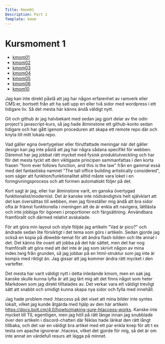 ```yaml
---
Title: Kmom01
Description: Part 1
Template: kmom
---
```


Kursmoment 1
==================

* [kmom01](kmom01)
* [kmom02](kmom02)
* [kmom03](kmom03)
* [kmom04](kmom04)
* [kmom05](kmom05)
* [kmom06](kmom06)
* [kmom10](kmom10)

Jag kan inte direkt påstå att jag har någon erfarenhet av ramverk eller CMS:er, bortsett från att ha satt upp en eller två sidor med wordpress i ett tidigare liv. Så det mesta här 
känns ändå väldigt nytt. 

Git och github är jag halvbekant med sedan jag gjort delar av the odin project's javascript-kurs, så jag hade åtminstone ett github-konto sedan tidigare och har gått igenom
proceduren att skapa ett remote repo där och knyta till mitt lokala repo.

Vad gäller egna övertygelser eller förutfattade meningar när det gäller design kan jag inte påstå att jag har några sådana specifikt för webben. Däremot har jag jobbat rätt mycket med fysisk produktutveckling och har för det mesta tyckt att den viktigaste principen sammanfattas i den korta frasen "form ever follows function, and this is the law" från en gammal essä med det fantastiska namnet "The tall office building artistically considered", som säger att funktion/funktionalitet alltid måste vara loket i en formgivningsprocess och att formen automatiskt följer på det. 

Kort sagt är jag, eller har åtminstone varit, en ganska övertygad funktionalist/modernist. Det är kanske inte nödvändigtvis helt självklart att det kan översättas till webben, men jag föreställer mig ändå att bra sidor ofta är främst funktionella i meningen att de är enkla att navigera, lättlästa och inte jobbiga för ögonen i proportioner och färgsättning. Användbara framförallt och därmed relativt avskalade.  

För att göra min layout och style följde jag artikeln "Vad är pico?" och ändrade sedan lite försiktigt i det tema som görs i artikeln. Sedan gjorde jag också en kopia på dbwebb-temat för att ändra flash-bilden och lite annat i det. Det känns lite ovant att jobba på det här sättet, men det har nog framförallt att göra med att det inte är jag som skrivit någon av mina index.twig från grunden, så jag jobbar på en html-struktur som jag inte är kompis med riktigt än. Jag gissar att jag kommer ändra rätt mycket i den vartefter.

Det mesta har varit väldigt nytt i detta inledande kmom, men en sak jag kanske skulle kunna lyfta är att jag lärt mig att det finns något som heter Markdown som jag direkt tilltalades av. Det verkar vara ett väldigt trevligt sätt att snabbt och smidigt kunna skapa nya sidor och fylla med innehåll.

Jag hade problem med .htaccess på det viset att mina bilder inte syntes lokalt, vilket jag kunde åtgärda med hjälp av den här artikeln https://docs.bolt.cm/4.0/howto/making-sure-htaccess-works. Kanske inte mycket till TIL egentligen, men jag höll på rätt länge innan jag snubblade över den artikeln i discord-chatten där Niklas hade länkat den rätt långt tillbaka, och det var en väldigt bra artikel med ett par enkla knep för att t ex testa om apache ignorerar .htacess, vilket det gjorde för mig, så det är om inte annat en värdefull resurs att lägga på minnet.   
